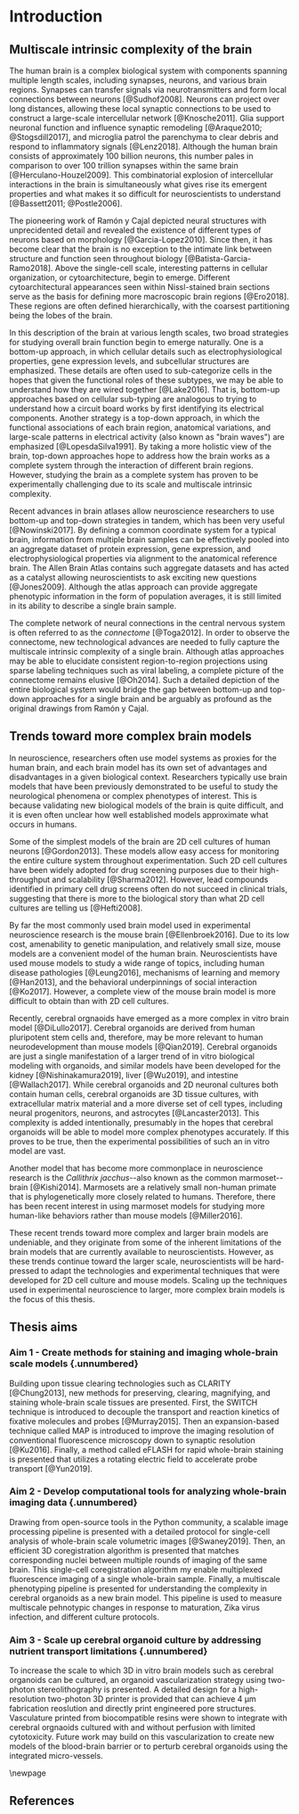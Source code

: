 # Introduction

## Multiscale intrinsic complexity of the brain

The human brain is a complex biological system with components spanning multiple
length scales, including synapses, neurons, and various brain regions. Synapses
can transfer signals via neurotransmitters and form local connections between
neurons [@Sudhof2008]. Neurons can project over long distances, allowing these
local synaptic connections to be used to construct a large-scale intercellular
network [@Knosche2011]. Glia support neuronal function and influence synaptic
remodeling [@Araque2010; @Stogsdill2017], and microglia patrol the parenchyma to
clear debris and respond to inflammatory signals [@Lenz2018]. Although the human
brain consists of approximately 100 billion neurons, this number pales in
comparison to over 100 trillion synapses within the same brain
[@Herculano-Houzel2009]. This combinatorial explosion of intercellular
interactions in the brain is simultaneously what gives rise its emergent
properties and what makes it so difficult for neuroscientists to understand
[@Bassett2011; @Postle2006].

The pioneering work of Ramón y Cajal depicted neural structures with
unprecidented detail and revealed the existence of different types of neurons
based on morphology [@Garcia-Lopez2010]. Since then, it has become clear that
the brain is no exception to the intimate link between structure and function
seen throughout biology [@Batista-Garcia-Ramo2018]. Above the single-cell scale,
interesting patterns in cellular organization, or cytoarchitecture, begin to
emerge. Different cytoarchitectural appearances seen within Nissl-stained brain
sections serve as the basis for defining more macroscopic brain regions
[@Ero2018]. These regions are often defined hierarchically, with the coarsest
partitioning being the lobes of the brain. 

In this description of the brain at various length scales, two broad strategies
for studying overall brain function begin to emerge naturally. One is a
bottom-up approach, in which cellular details such as electrophysiological
properties, gene expression levels, and subcellular structures are emphasized.
These details are often used to sub-categorize cells in the hopes that given the
functional roles of these subtypes, we may be able to understand how they are
wired together [@Lake2016]. That is, bottom-up approaches based on cellular
sub-typing are analogous to trying to understand how a circuit board works by
first identifying its electrical components. Another strategy is a top-down
approach, in which the functional associations of each brain region, anatomical
variations, and large-scale patterns in electrical activity (also known as
"brain waves") are emphasized [@LopesdaSilva1991]. By taking a more holistic
view of the brain, top-down approaches hope to address how the brain works as a
complete system through the interaction of different brain regions. However,
studying the brain as a complete system has proven to be experimentally
challenging due to its scale and multiscale intrinsic complexity.

Recent advances in brain atlases allow neuroscience researchers to use bottom-up
and top-down strategies in tandem, which has been very useful [@Nowinski2017].
By defining a common coordinate system for a typical brain, information from
multiple brain samples can be effectively pooled into an aggregate dataset of
protein expression, gene expression, and electrophysiological properties via
alignment to the anatomical reference brain. The Allen Brain Atlas contains such
aggregate datasets and has acted as a catalyst allowing neuroscientists to ask
exciting new questions [@Jones2009]. Although the atlas approach can provide
aggregate phenotypic information in the form of population averages, it is still
limited in its ability to describe a single brain sample.

The complete network of neural connections in the central nervous system is
often referred to as the *connectome* [@Toga2012]. In order to observe the
connectome, new technological advances are needed to fully capture the
multiscale intrinsic complexity of a single brain. Although atlas approaches may
be able to elucidate consistent region-to-region projections using sparse
labeling techniques such as viral labeling, a complete picture of the connectome
remains elusive [@Oh2014]. Such a detailed depiction of the entire biological
system would bridge the gap between bottom-up and top-down approaches for a
single brain and be arguably as profound as the original drawings from Ramón y
Cajal.

## Trends toward more complex brain models

In neuroscience, researchers often use model systems as proxies for the human
brain, and each brain model has its own set of advantages and disadvantages in a
given biological context. Researchers typically use brain models that have been
previously demonstrated to be useful to study the neurological phenomena or
complex phenotypes of interest. This is because validating new biological models
of the brain is quite difficult, and it is even often unclear how well
established models approximate what occurs in humans.

Some of the simplest models of the brain are 2D cell cultures of human neurons
[@Gordon2013]. These models allow easy access for monitoring the entire culture
system throughout experimentation. Such 2D cell cultures have been widely
adopted for drug screening purposes due to their high-throughput and scalability
[@Sharma2012]. However, lead compounds identified in primary cell drug screens
often do not succeed in clinical trials, suggesting that there is more to the
biological story than what 2D cell cultures are telling us [@Hefti2008].

By far the most commonly used brain model used in experimental neuroscience
research is the mouse brain [@Ellenbroek2016]. Due to its low cost, amenability
to genetic manipulation, and relatively small size, mouse models are a
convenient model of the human brain. Neuroscientists have used mouse models to
study a wide range of topics, including human disease pathologies [@Leung2016],
mechanisms of learning and memory [@Han2013], and the behavioral underpinnings
of social interaction [@Ko2017]. However, a complete view of the mouse brain
model is more difficult to obtain than with 2D cell cultures.

Recently, cerebral orgnaoids have emerged as a more complex in vitro brain model
[@DiLullo2017]. Cerebral organoids are derived from human pluripotent stem cells
and, therefore, may be more relevant to human neurodevelopment than mouse models
[@Qian2019]. Cerebral organoids are just a single manifestation of a larger
trend of in vitro biological modeling with organoids, and similar models have
been developed for the kidney [@Nishinakamura2019], liver [@Wu2019], and
intestine [@Wallach2017]. While cerebral organoids and 2D neuronal cultures both
contain human cells, cerebral organoids are 3D tissue cultures, with
extracellular matrix material and a more diverse set of cell types, including
neural progenitors, neurons, and astrocytes [@Lancaster2013]. This complexity is
added intentionally, presumably in the hopes that cerebral organoids will be
able to model more complex phenotypes accurately. If this proves to be true,
then the experimental possibilities of such an in vitro model are vast.

Another model that has become more commonplace in neuroscience research is the
*Callithrix jacchus*--also known as the common marmoset--brain [@Kishi2014].
Marmosets are a relatively small non-human primate that is phylogenetically more
closely related to humans. Therefore, there has been recent interest in using
marmoset models for studying more human-like behaviors rather than mouse models
[@Miller2016].

These recent trends toward more complex and larger brain models are undeniable,
and they originate from some of the inherent limitations of the brain models
that are currently available to neuroscientists. However, as these trends
continue toward the larger scale, neuroscientists will be hard-pressed to adapt
the technologies and experimental techniques that were developed for 2D cell
culture and mouse models. Scaling up the techniques used in experimental
neuroscience to larger, more complex brain models is the focus of this thesis.


## Thesis aims

### Aim 1 - Create methods for staining and imaging whole-brain scale models {.unnumbered}

Building upon tissue clearing technologies such as CLARITY [@Chung2013], new
methods for preserving, clearing, magnifying, and staining whole-brain scale
tissues are presented. First, the SWITCH technique is introduced to decouple the
transport and reaction kinetics of fixative molecules and probes [@Murray2015].
Then an expansion-based technique called MAP is introduced to improve the
imaging resolution of conventional fluorescence microscopy down to synaptic
resolution [@Ku2016]. Finally, a method called eFLASH for rapid whole-brain
staining is presented that utilizes a rotating electric field to accelerate
probe transport [@Yun2019].

### Aim 2 - Develop computational tools for analyzing whole-brain imaging data {.unnumbered}

Drawing from open-source tools in the Python community, a scalable image
processing pipeline is presented with a detailed protocol for single-cell
analysis of whole-brain scale volumetric images [@Swaney2019]. Then, an
efficient 3D coregistration algorithm is presented that matches corresponding
nuclei between multiple rounds of imaging of the same brain. This single-cell
coregistration algorithm my enable multiplexed fluorescence imaging of a single
whole-brain sample. Finally, a multiscale phenotyping pipeline is presented for
understanding the complexity in cerebral organoids as a new brain model. This
pipeline is used to measure multiscale pehnotypic changes in response to
maturation, Zika virus infection, and different culture protocols.

### Aim 3 - Scale up cerebral organoid culture by addressing nutrient transport limitations {.unnumbered}

To increase the scale to which 3D in vitro brain models such as cerebral
organoids can be cultured, an organoid vascularization strategy using two-photon
stereolithography is presented. A detailed design for a high-resolution
two-photon 3D printer is provided that can achieve 4 µm fabrication reoslution
and directly print engineered pore structures. Vasculature printed from
biocompatible resins were shown to integrate with cerebral orgnaoids cultured
with and without perfusion with limited cytotoxicity. Future work may build on
this vascularization to create new models of the blood-brain barrier or to
perturb cerebral organoids using the integrated micro-vessels.

\newpage

## References
